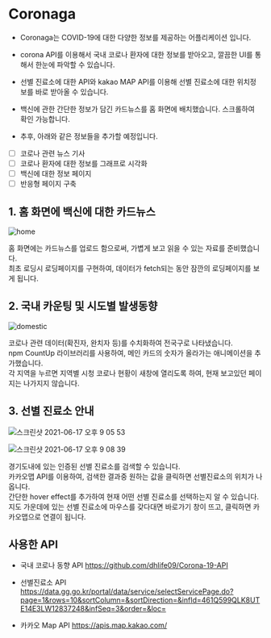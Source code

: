 # Coronaga

- Coronaga는 COVID-19에 대한 다양한 정보를 제공하는 어플리케이션 입니다.
- corona API를 이용해서 국내 코로나 환자에 대한 정보를 받아오고, 깔끔한 UI를 통해서 한눈에 파악할 수 있습니다.
- 선별 진료소에 대한 API와 kakao MAP API를 이용해 선별 진료소에 대한 위치정보를 바로 받아올 수 있습니다.
- 백신에 관한 간단한 정보가 담긴 카드뉴스를 홈 화면에 배치했습니다. 스크롤하여 확인 가능합니다.

- 추후, 아래와 같은 정보들을 추가할 예정입니다.
- [ ] 코로나 관련 뉴스 기사
- [ ] 코로나 환자에 대한 정보를 그래프로 시각화
- [ ] 백신에 대한 정보 페이지
- [ ] 반응형 페이지 구축

## 1. 홈 화면에 백신에 대한 카드뉴스

![home](https://user-images.githubusercontent.com/68345069/121913468-633c7280-cd6c-11eb-8a04-7ccd13142a9b.png)

홈 화면에는 카드뉴스를 업로드 함으로써, 가볍게 보고 읽을 수 있는 자료를 준비했습니다.<br/>
최초 로딩시 로딩페이지를 구현하여, 데이터가 fetch되는 동안 잠깐의 로딩페이지를 보게 됩니다.

## 2. 국내 카운팅 및 시도별 발생동향

![domestic](https://user-images.githubusercontent.com/68345069/121811007-e347d700-cc9d-11eb-8861-82905f511e46.png)

코로나 관련 데이터(확진자, 완치자 등)를 수치화하여 전국구로 나타냈습니다.<br/>
npm CountUp 라이브러리를 사용하여, 메인 카드의 숫자가 올라가는 애니메이션을 추가했습니다.<br/>
각 지역을 누르면 지역별 시청 코로나 현황이 새창에 열리도록 하여, 현재 보고있던 페이지는 나가지지 않습니다.

## 3. 선별 진료소 안내

![스크린샷 2021-06-17 오후 9 05 53](https://user-images.githubusercontent.com/68345069/122393892-560fc580-cfb0-11eb-9260-4f4968a2a01c.png)

![스크린샷 2021-06-17 오후 9 08 39](https://user-images.githubusercontent.com/68345069/122393909-5ad47980-cfb0-11eb-8ebc-201a7750f632.png)

경기도내에 있는 인증된 선별 진료소를 검색할 수 있습니다.<br/>
카카오맵 API를 이용하여, 검색한 결과중 원하는 값을 클릭하면 선별진료소의 위치가 나옵니다.<br/>
간단한 hover effect를 추가하여 현재 어떤 선별 진료소를 선택하는지 알 수 있습니다.<br/>
지도 가운데에 있는 선별 진료소에 마우스를 갖다대면 바로가기 창이 뜨고, 클릭하면 카카오맵으로 연결이 됩니다.

## 사용한 API

- 국내 코로나 동향 API
  https://github.com/dhlife09/Corona-19-API

- 선별진료소 API
  https://data.gg.go.kr/portal/data/service/selectServicePage.do?page=1&rows=10&sortColumn=&sortDirection=&infId=461Q599QLK8UTE14E3LW12837248&infSeq=3&order=&loc=

- 카카오 Map API
  https://apis.map.kakao.com/
